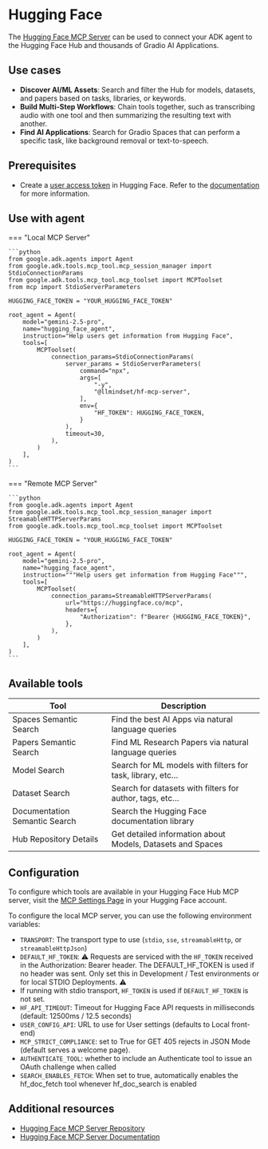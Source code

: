 # Hugging Face

The [Hugging Face MCP Server](https://github.com/huggingface/hf-mcp-server) can be used to connect
your ADK agent to the Hugging Face Hub and thousands of Gradio AI Applications.

## Use cases

- **Discover AI/ML Assets**: Search and filter the Hub for models, datasets, and
  papers based on tasks, libraries, or keywords.
- **Build Multi-Step Workflows**: Chain tools together, such as transcribing
  audio with one tool and then summarizing the resulting text with another.
- **Find AI Applications**: Search for Gradio Spaces that can perform a specific
  task, like background removal or text-to-speech.

## Prerequisites

- Create a [user access token](https://huggingface.co/settings/tokens) in
  Hugging Face. Refer to the
  [documentation](https://huggingface.co/docs/hub/en/security-tokens) for more
  information.

## Use with agent

=== "Local MCP Server"

    ```python
    from google.adk.agents import Agent
    from google.adk.tools.mcp_tool.mcp_session_manager import StdioConnectionParams
    from google.adk.tools.mcp_tool.mcp_toolset import MCPToolset
    from mcp import StdioServerParameters

    HUGGING_FACE_TOKEN = "YOUR_HUGGING_FACE_TOKEN"

    root_agent = Agent(
        model="gemini-2.5-pro",
        name="hugging_face_agent",
        instruction="Help users get information from Hugging Face",
        tools=[
            MCPToolset(
                connection_params=StdioConnectionParams(
                    server_params = StdioServerParameters(
                        command="npx",
                        args=[
                            "-y",
                            "@llmindset/hf-mcp-server",
                        ],
                        env={
                            "HF_TOKEN": HUGGING_FACE_TOKEN,
                        }
                    ),
                    timeout=30,
                ),
            )
        ],
    )
    ```

=== "Remote MCP Server"

    ```python
    from google.adk.agents import Agent
    from google.adk.tools.mcp_tool.mcp_session_manager import StreamableHTTPServerParams
    from google.adk.tools.mcp_tool.mcp_toolset import MCPToolset

    HUGGING_FACE_TOKEN = "YOUR_HUGGING_FACE_TOKEN"

    root_agent = Agent(
        model="gemini-2.5-pro",
        name="hugging_face_agent",
        instruction="""Help users get information from Hugging Face""",
        tools=[
            MCPToolset(
                connection_params=StreamableHTTPServerParams(
                    url="https://huggingface.co/mcp",
                    headers={
                        "Authorization": f"Bearer {HUGGING_FACE_TOKEN}",
                    },
                ),
            )
        ],
    )
    ```

## Available tools

Tool | Description
---- | -----------
Spaces Semantic Search | Find the best AI Apps via natural language queries
Papers Semantic Search | Find ML Research Papers via natural language queries
Model Search | Search for ML models with filters for task, library, etc…
Dataset Search | Search for datasets with filters for author, tags, etc…
Documentation Semantic Search | Search the Hugging Face documentation library
Hub Repository Details | Get detailed information about Models, Datasets and Spaces

## Configuration

To configure which tools are available in your Hugging Face Hub MCP server,
visit the [MCP Settings Page](https://huggingface.co/settings/mcp) in your
Hugging Face account.


To configure the local MCP server, you can use the following environment
variables:

- `TRANSPORT`: The transport type to use (`stdio`, `sse`, `streamableHttp`, or
  `streamableHttpJson`)
- `DEFAULT_HF_TOKEN`: ⚠️ Requests are serviced with the `HF_TOKEN` received in
  the Authorization: Bearer header. The DEFAULT_HF_TOKEN is used if no header
  was sent. Only set this in Development / Test environments or for local STDIO
  Deployments. ⚠️
- If running with stdio transport, `HF_TOKEN` is used if `DEFAULT_HF_TOKEN` is
  not set.
- `HF_API_TIMEOUT`: Timeout for Hugging Face API requests in milliseconds
  (default: 12500ms / 12.5 seconds)
- `USER_CONFIG_API`: URL to use for User settings (defaults to Local front-end)
- `MCP_STRICT_COMPLIANCE`: set to True for GET 405 rejects in JSON Mode (default
  serves a welcome page).
- `AUTHENTICATE_TOOL`: whether to include an Authenticate tool to issue an OAuth
  challenge when called
- `SEARCH_ENABLES_FETCH`: When set to true, automatically enables the
  hf_doc_fetch tool whenever hf_doc_search is enabled


## Additional resources

- [Hugging Face MCP Server Repository](https://github.com/huggingface/hf-mcp-server)
- [Hugging Face MCP Server Documentation](https://huggingface.co/docs/hub/en/hf-mcp-server)
